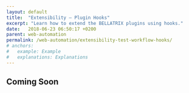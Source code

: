 ```yaml
---
layout: default
title:  "Extensibility – Plugin Hooks"
excerpt: "Learn how to extend the BELLATRIX plugins using hooks."
date:   2018-06-23 06:50:17 +0200
parent: web-automation
permalink: /web-automation/extensibility-test-workflow-hooks/
# anchors:
#   example: Example
#   explanations: Explanations
---
```

Coming Soon
-------

<!-- Example
-------
```java
public class TestWorkflowHooksTests extends WebTest {
    private static Select sortDropDown;
    private static Anchor protonRocketAnchor;

    @Override
    public void beforeClass() {
        // Executes a logic once before all tests in the test class.
    }

    @Override
    public void beforeMethod() {
        sortDropDown =
                app().create().byXPath(Select.class, "//*[@id='main']/div[1]/form/select");
        protonRocketAnchor =
                app().create().byXPath(Anchor.class, "//*[@id='main']/div[2]/ul/li[1]/a[1]");

        app().navigate().to("http://demos.bellatrix.solutions/");

        sortDropDown.selectByText("Sort by price: low to high");
    }

    @Override
    public void afterMethod() {
        // Executes a logic after each test in the test class.
    }

    @Override
    public void afterClass() {
        // Executes a logic once after all tests in the test class.
    }

    @Test
    public void sortDropDownIsAboveOfProtonRocketAnchor() {
        sortDropDown.above(protonRocketAnchor).validate();
    }

    @Test
    public void sortDropDownIsAboveOfProtonRocketAnchor_41px() {
        sortDropDown.above(protonRocketAnchor).equal(41).validate();
    }

    @Test
    public void sortDropDownIsAboveOfProtonRocketAnchor_GreaterThan40px() {
        sortDropDown.above(protonRocketAnchor).greaterThan(40).validate();
    }

    @Test
    public void sortDropDownIsAboveOfProtonRocketAnchor_GreaterThanOrEqual41px() {
        sortDropDown.above(protonRocketAnchor).greaterThanOrEqual(41).validate();
    }

    @Test
    public void sortDropDownIsNearTopOfProtonRocketAnchor_GreaterThan40px() {
        sortDropDown.topInside(protonRocketAnchor).greaterThan(40).validate();
    }
}
```

Explanations
------------
One of the greatest features of BELLATRIX is test workflow hooks. It gives you the possibility to execute your logic in every part of the test workflow. Also, as you can read in the next chapter write plugins that execute code in different places of the workflow every time. This is happening no matter what test framework you use – TestNG or JUnit.

**BELLATRIX Default Test Workflow.**

The following methods are called once for test class:


1. Current class **configure** logic executes, registering all plugins.
2. All plugins **preBeforeClass** logic executes.
3. Current class **beforeClass** method executes. By default it is empty, but you can override it in each class and execute your logic. This is the place where you can set up data for your tests, call internal API services, SQL scripts and so on.
4. All plugins **postBeforeClass** logic executes.

In case there is an exception thrown in one of the above phases **beforeTestFailed** logic of all plugins is run.

5. All plugins **preAfterClass** logic executes.
6. Current class **afterClass** method executes. By default it is empty, but you can override it in each class and execute your logic. This is the place where you can execute cleanup scripts after all tests have finished executing.
7. All plugins **postAfterClass** logic executes.

In case there is an exception thrown in one of the above phases **afterClassFailed** logic of all plugins is run.

The following methods are called once for each test in the class:

1. All plugins **preBeforeTest** logic executes.
2. Current class **beforeMethod** method executes. By default it is empty, but you can override it in each class and execute your logic. You can add some logic that is executed for each test instead of copy pasting it for each test. For example – navigating to a specific Android activity.
3. All plugins **postBeforeTest** logic executes.

In case there is an exception thrown in one of the above phases **beforeTestFailed** logic of all plugins is run.

4. All plugins **preAfterTest** logic executes.
5. Current class **afterMethod** method executes. By default it is empty, but you can override it in each class and execute your logic.
You can add some logic that is executed after each test instead of copy pasting it. For example – deleting some entity from DB.
6. All plugins **postAfterTest** logic executes.

In case there is an exception thrown in one of the above phases **afterTestFailed** logic of all plugins is run.

```java
@Override
public void beforeMethod() {
    sortDropDown =
            app().create().byXPath(Select.class, "//*[@id='main']/div[1]/form/select");
    protonRocketAnchor =
            app().create().byXPath(Anchor.class, "//*[@id='main']/div[2]/ul/li[1]/a[1]");

    app().navigate().to("http://demos.bellatrix.solutions/");

    sortDropDown.selectByText("Sort by price: low to high");
}
```
This is one of the ways you can use **beforeMethod**. You can find create all elements in the **TestsArrange**, create all necessary data for the tests and execute the actual tests logic but without asserting anything. Then in each separate test execute single assert or validate method. Following the best testing practices – having a single assertion in a test. If you execute multiple assertions and if one of them fails, the next ones are not executed which may lead to missing some major clue about a bug in your product. Anyhow, BELLATRIX allows you to write your tests the standard way of executing the primary logic in the tests or reuse some of it through the usage of **beforeMethod** and **afterMethod** methods.
```java
@Override
public void beforeMethod() {
    // ...
}
```
Executes a logic before each test in the test class.
```java
@Override
public void afterMethod() {
    // ...
}
```
Executes a logic after each test in the test class. -->